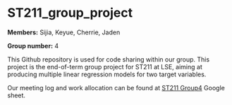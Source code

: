 # ST211_group_project

**Members:** Sijia, Keyue, Cherrie, Jaden

**Group number:** 4

This Github repository is used for code sharing within our group. This project is the end-of-term group project for ST211 at LSE, aiming at producing multiple linear regression models for two target variables.

Our meeting log and work allocation can be found at [ST211 Group4](https://docs.google.com/spreadsheets/d/1AmUDO80NE5CNB2yWu41aDYBxxVYsxmXLXFTzyaC2Gl0/edit#gid=0) Google sheet.
